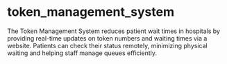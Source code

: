 # token_management_system
The Token Management System reduces patient wait times in hospitals by providing real-time updates on token numbers and waiting times via a website. Patients can check their status remotely, minimizing physical waiting and helping staff manage queues efficiently.
